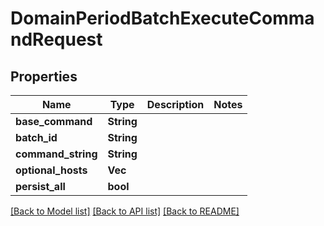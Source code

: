 # DomainPeriodBatchExecuteCommandRequest

## Properties

Name | Type | Description | Notes
------------ | ------------- | ------------- | -------------
**base_command** | **String** |  |
**batch_id** | **String** |  |
**command_string** | **String** |  |
**optional_hosts** | **Vec<String>** |  |
**persist_all** | **bool** |  |

[[Back to Model list]](../README.md#documentation-for-models) [[Back to API list]](../README.md#documentation-for-api-endpoints) [[Back to README]](../README.md)
